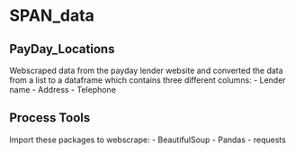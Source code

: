 # SPAN_data
## PayDay_Locations
Webscraped data from the payday lender website and converted the data from a list to a dataframe which contains three different columns:
    - Lender name
    - Address
    - Telephone

## Process Tools
Import these packages to webscrape:
    - BeautifulSoup 
    - Pandas
    - requests



